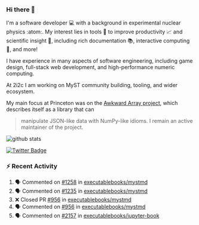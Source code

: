 ### Hi there 👋 

I'm a software developer 💻 with a background in experimental nuclear physics :atom:. My interest lies in tools :wrench: to improve productivity :chart_with_upwards_trend: and scientific insight :telescope:, including rich documentation 📚, interactive computing 🧮, and more! 

I have experience in many aspects of software engineering, including game design, full-stack web development, and high-performance numeric computing. 

At 2i2c I am working on MyST community building, tooling, and wider ecosystem. 

My main focus at Princeton was on the [Awkward Array project](awkward-array.org/), which describes itself as a library that can 
> manipulate JSON-like data with NumPy-like idioms. I remain an active maintainer of the project. 

![github stats](https://github-readme-stats.vercel.app/api?username=agoose77&show_icons=true&hide_rank=true&hide_title=true&bg_color=30,e76445,904e95&text_color=efe3ec&icon_color=efe3ec)
<!--
**agoose77/agoose77** is a ✨ _special_ ✨ repository because its `README.md` (this file) appears on your GitHub profile.

Here are some ideas to get you started:

- 🔭 I’m currently working on ...
- 🌱 I’m currently learning ...
- 👯 I’m looking to collaborate on ...
- 🤔 I’m looking for help with ...
- 💬 Ask me about ...
- 📫 How to reach me: ...
- 😄 Pronouns: ...
- ⚡ Fun fact: ...
-->

[![Twitter Badge](https://img.shields.io/twitter/follow/agoose77?style=flat-square&logo=Twitter&logoColor=white&color=cornflowerblue)](https://twitter.com/agoose77)

### :zap: Recent Activity

<!--START_SECTION:activity-->
1. 🗣 Commented on [#1258](https://github.com/executablebooks/mystmd/pull/1258#issuecomment-2137831613) in [executablebooks/mystmd](https://github.com/executablebooks/mystmd)
2. 🗣 Commented on [#1235](https://github.com/executablebooks/mystmd/issues/1235#issuecomment-2137792960) in [executablebooks/mystmd](https://github.com/executablebooks/mystmd)
3. ❌ Closed PR [#956](https://github.com/executablebooks/mystmd/pull/956) in [executablebooks/mystmd](https://github.com/executablebooks/mystmd)
4. 🗣 Commented on [#956](https://github.com/executablebooks/mystmd/pull/956#issuecomment-2137666643) in [executablebooks/mystmd](https://github.com/executablebooks/mystmd)
5. 🗣 Commented on [#2157](https://github.com/executablebooks/jupyter-book/issues/2157#issuecomment-2137629466) in [executablebooks/jupyter-book](https://github.com/executablebooks/jupyter-book)
<!--END_SECTION:activity-->
